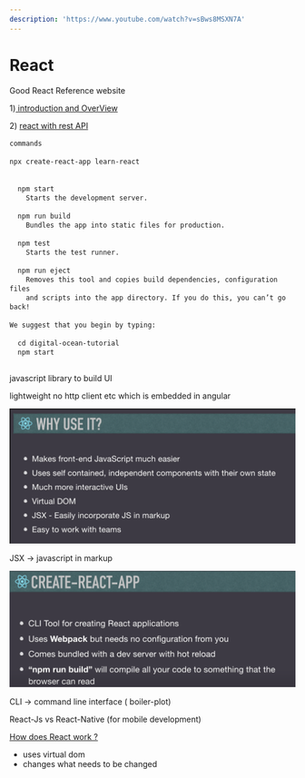 ```yaml
---
description: 'https://www.youtube.com/watch?v=sBws8MSXN7A'
---
```


# React



Good React Reference website 

1\)[ introduction and OverView](https://www.taniarascia.com/getting-started-with-react/)

2\) [react with rest API](https://www.taniarascia.com/how-to-connect-to-an-api-with-javascript/)





```text
commands

npx create-react-app learn-react


  npm start
    Starts the development server.

  npm run build
    Bundles the app into static files for production.

  npm test
    Starts the test runner.

  npm run eject
    Removes this tool and copies build dependencies, configuration files
    and scripts into the app directory. If you do this, you can’t go back!

We suggest that you begin by typing:

  cd digital-ocean-tutorial
  npm start


```

javascript library to build UI

lightweight no http client etc which is embedded in angular

![](../../.gitbook/assets/image%20%28238%29.png)

JSX -&gt; javascript in markup

![](../../.gitbook/assets/image%20%28236%29.png)

CLI -&gt; command line interface \( boiler-plot\) 



React-Js  vs React-Native \(for mobile development\)



[How does React work ?](https://www.w3schools.com/react/react_intro.asp)

* uses virtual dom
* changes what needs to be changed



